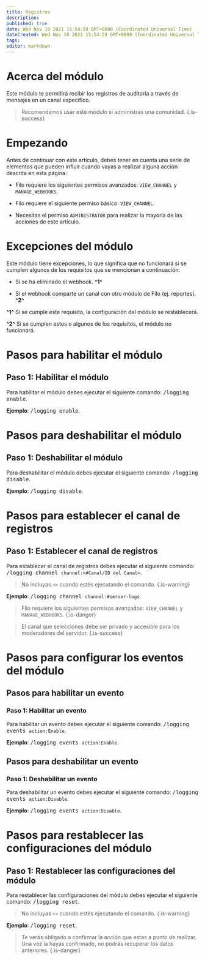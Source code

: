 ```yaml
---
title: Registros
description:
published: true
date: Wed Nov 10 2021 15:54:59 GMT+0000 (Coordinated Universal Time)
dateCreated: Wed Nov 10 2021 15:54:59 GMT+0000 (Coordinated Universal Time)
tags:
editor: markdown
---
```


# Acerca del módulo

Este módulo te permitirá recibir los registros de auditoría a través de mensajes en un canal específico.

> Recomendamos usar este módulo si administras una comunidad.
{.is-success}

# Empezando

Antes de continuar con este artículo, debes tener en cuenta una serie de elementos que pueden influir cuando vayas a realizar alguna acción descrita en esta página:

- Filo requiere los siguientes permisos avanzados: ``VIEW_CHANNEL`` y ``MANAGE_WEBHOOKS``.

- Filo requiere el siguiente permiso básico: ``VIEW_CHANNEL``.

- Necesitas el permiso ``ADMINISTRATOR`` para realizar la mayoría de las acciones de este artículo.

# Excepciones del módulo

Este módulo tiene excepciones, lo que significa que no funcionará si se cumplen algunos de los requisitos que se mencionan a continuación:

- Si se ha eliminado el webhook. **^1^**

- Si el webhook comparte un canal con otro módulo de Filo (ej. reportes). **^2^**

**^1^** Si se cumple este requisito, la configuración del módulo se restablecerá.

**^2^** Si se cumplen estos o algunos de los requisitos, el módulo no funcionará.

# Pasos para habilitar el módulo

## **Paso 1**: Habilitar el módulo

Para habilitar el módulo debes ejecutar el siguiente comando: <kbd>/logging enable</kbd>.

**Ejemplo**: <kbd>/logging enable</kbd>.

# Pasos para deshabilitar el módulo

## **Paso 1**: Deshabilitar el módulo

Para deshabilitar el módulo debes ejecutar el siguiente comando: <kbd>/logging disable</kbd>.

**Ejemplo**: <kbd>/logging disable</kbd>.

# Pasos para establecer el canal de registros

## **Paso 1**: Establecer el canal de registros

Para establecer el canal de registros debes ejecutar el siguiente comando: <kbd>/logging channel ``channel:<#Canal/ID del Canal>``</kbd>.

> No incluyas ``<>`` cuando estés ejecutando el comando.
{.is-warning}

**Ejemplo**: <kbd>/logging channel ``channel:#server-logs``</kbd>.

> Filo requiere los siguientes permisos avanzados: ``VIEW_CHANNEL`` y ``MANAGE_WEBHOOKS``.
{.is-danger}

> El canal que selecciones debe ser privado y accesible para los moderadores del servidor.
{.is-success}

# Pasos para configurar los eventos del módulo

## Pasos para habilitar un evento

### **Paso 1**: Habilitar un evento

Para habilitar un evento debes ejecutar el siguiente comando: <kbd>/logging events ``action:Enable``</kbd>.

**Ejemplo**: <kbd>/logging events ``action:Enable``</kbd>.

## Pasos para deshabilitar un evento

### **Paso 1**: Deshabilitar un evento

Para deshabilitar un evento debes ejecutar el siguiente comando: <kbd>/logging events ``action:Disable``</kbd>.

**Ejemplo**: <kbd>/logging events ``action:Disable``</kbd>.

# Pasos para restablecer las configuraciones del módulo

## **Paso 1**: Restablecer las configuraciones del módulo

Para restablecer las configuraciones del módulo debes ejecutar el siguiente comando: <kbd>/logging reset</kbd>.

> No incluyas ``<>`` cuando estés ejecutando el comando.
{.is-warning}

**Ejemplo**: <kbd>/logging reset</kbd>.

> Te verás obligado a confirmar la acción que estas a punto de realizar. Una vez la hayas confirmado, no podrás recuperar los datos anteriores.
{.is-danger}
